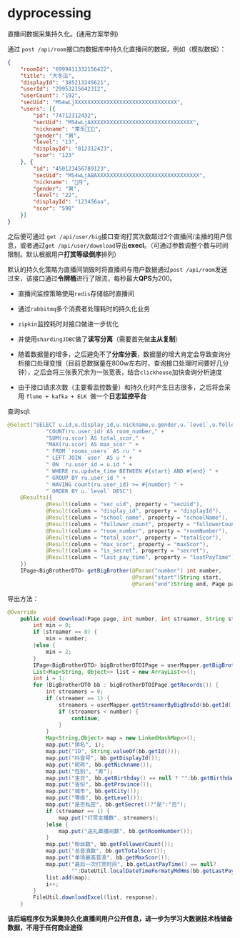 # dyprocessing

直播间数据采集持久化。(通用方案举例)

通过 `post /api/room`接口向数据库中持久化直播间的数据，例如（模拟数据）：

```json
{
	"roomId": "6999411332156422",
	"title": "大冬瓜",
	"displayId": "385213245621",
	"userId": "29953215642312",
	"userCount": "192",
	"secUid": "MS4wLjXXXXXXXXXXXXXXXXXXXXXXXXXXXXXXXX",
	"users": [{
		"id": "74712312432",
		"secUid": "MS4wLjAXXXXXXXXXXXXXXXXXXXXXXXXXXXXXXXX",
		"nickname": "常乐🌺️🌺️🌺️",
		"gender": "男",
		"level": "13",
		"displayId": "812312423",
		"scor": "123"
	}, {
		"id": "450123456789123",
		"secUid": "MS4wLjABAXXXXXXXXXXXXXXXXXXXXXXXXXXXXXXXX",
		"nickname": "🌈月",
		"gender": "男",
		"level": "22",
		"displayId": "123456aa",
		"scor": "598"
	}]
}
```

之后便可通过 `get /api/user/big`接口查询打赏次数超过2个直播间/主播的用户信息，或者通过`get /api/user/download`导出**execl**。（可通过参数调整个数与时间限制。默认根据用户**打赏等级倒序**排列）

默认的持久化策略为直播间销毁时将直播间与用户数据通过`post /api/room`发送过来，该接口通过**令牌桶**进行了限流，每秒最大**QPS**为200。

- 直播间监控策略使用`redis`存储临时直播间

- 通过`rabbitmq`多个消费者处理耗时的持久化业务

- `zipkin`监控耗时对接口做进一步优化

- 并使用`shardingJDBC`做了**读写分离**（需要首先做**主从复制**）

- 随着数据量的增多，之后避免不了**分库分表**，数据量的增大肯定会导致查询分析接口处理变慢（目前总数据量在800w左右时，查询接口处理时间要好几分钟），之后会将三张表冗余为一张宽表，结合`clickhouse`加快查询分析速度

- 由于接口请求次数（主要看监控数量）和持久化时产生日志很多，之后将会采用 `flume + kafka + ELK `做一个**日志监控平台**

  

查询sql:

```java
@Select("SELECT u.id,u.display_id,u.nickname,u.gender,u.`level`,u.follower_count, u.birthday, u.province, u.city, u.last_pay_time, u.is_secret," +
            "COUNT(ru.user_id) AS room_number," +
            "SUM(ru.scor) AS total_scor," +
            "MAX(ru.scor) AS max_scor " +
            " FROM `rooms_users` AS ru " +
            " LEFT JOIN `user` AS u " +
            " ON  ru.user_id = u.id " +
            " WHERE ru.update_time BETWEEN #{start} AND #{end} " +
            " GROUP BY ru.user_id " +
            " HAVING count(ru.user_id) >= #{number} " +
            " ORDER BY u.`level` DESC")
    @Results({
            @Result(column = "sec_uid", property = "secUid"),
            @Result(column = "display_id", property = "displayId"),
            @Result(column = "school_name", property = "schoolName"),
            @Result(column = "follower_count", property = "followerCount"),
            @Result(column = "room_number", property = "roomNumber"),
            @Result(column = "total_scor", property = "totalScor"),
            @Result(column = "max_scor", property = "maxScor"),
            @Result(column = "is_secret", property = "secret"),
            @Result(column = "last_pay_time", property = "lastPayTime")
    })
    IPage<BigBrotherDTO> getBigBrother(@Param("number") int number,
                                       @Param("start")String start,
                                       @Param("end")String end, Page page);
```

导出方法：
```java
@Override
    public void download(Page page, int number, int streamer, String startTime, String endTime, HttpServletResponse response) throws IOException {
        int min = 0;
        if (streamer == 0) {
            min = number;
        }else {
            min = 2;
        }
        IPage<BigBrotherDTO> bigBrotherDTOIPage = userMapper.getBigBrother(min, startTime, endTime, page);
        List<Map<String, Object>> list = new ArrayList<>();
        int i = 1;
        for (BigBrotherDTO bb : bigBrotherDTOIPage.getRecords()) {
            int streamers = 0;
            if (streamer == 1) {
                streamers = userMapper.getStreamerByBigBroId(bb.getId(), startTime, endTime);
                if (streamers < number) {
                    continue;
                }
            }
            Map<String,Object> map = new LinkedHashMap<>();
            map.put("排名", i);
            map.put("ID", String.valueOf(bb.getId()));
            map.put("抖音号", bb.getDisplayId());
            map.put("昵称", bb.getNickname());
            map.put("性别", "男");
            map.put("生日", bb.getBirthday() == null ? "":bb.getBirthday().split(" ")[0]);
            map.put("省份", bb.getProvince());
            map.put("城市", bb.getCity());
            map.put("等级", bb.getLevel());
            map.put("是否私密", bb.getSecret()?"是":"否");
            if (streamer == 1) {
                map.put("打赏主播数", streamers);
            }else {
                map.put("送礼直播间数", bb.getRoomNumber());
            }
            map.put("粉丝数", bb.getFollowerCount());
            map.put("总音浪数", bb.getTotalScor());
            map.put("单场最高音浪", bb.getMaxScor());
            map.put("最后一次打赏时间", bb.getLastPayTime() == null?
                    "":DateUtil.localDateTimeFormatyMdHms(bb.getLastPayTime()));
            list.add(map);
            i++;
        }
        FileUtil.downloadExcel(list, response);
    }
```

**该后端程序仅为采集持久化直播间用户公开信息，进一步为学习大数据技术栈储备数据，不用于任何商业途径**
